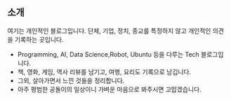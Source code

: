 
## 소개

여기는 개인적인 블로그입니다. 단체, 기업, 정치, 종교를  특정하지 않고 개인적인 의견을 기록하는 곳입니다. 
* Programming, AI, Data Science,Robot, Ubuntu 등을 다루는 Tech 블로그입니다. 
* 책, 영화, 게임, 역사 리뷰를 남기고, 여행, 요리도 기록으로 남깁니다. 
* 그외, 살아가면서 느낀 것들을 정리합니다. 
* 아주 평범한 공돌이의 일상이니 가벼운 마음으로 봐주시면 고맙겠습니다. 

